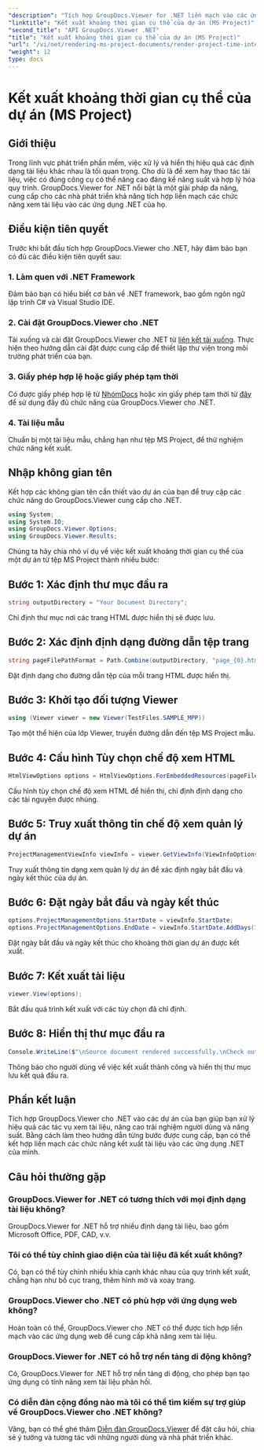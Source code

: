 ```yaml
---
"description": "Tích hợp GroupDocs.Viewer for .NET liền mạch vào các ứng dụng của bạn để xem tài liệu hiệu quả. Nâng cao năng suất với khả năng kết xuất đa dạng."
"linktitle": "Kết xuất khoảng thời gian cụ thể của dự án (MS Project)"
"second_title": "API GroupDocs.Viewer .NET"
"title": "Kết xuất khoảng thời gian cụ thể của dự án (MS Project)"
"url": "/vi/net/rendering-ms-project-documents/render-project-time-interval-ms-project/"
"weight": 12
type: docs
---
```

# Kết xuất khoảng thời gian cụ thể của dự án (MS Project)

## Giới thiệu
Trong lĩnh vực phát triển phần mềm, việc xử lý và hiển thị hiệu quả các định dạng tài liệu khác nhau là tối quan trọng. Cho dù là để xem hay thao tác tài liệu, việc có đúng công cụ có thể nâng cao đáng kể năng suất và hợp lý hóa quy trình. GroupDocs.Viewer for .NET nổi bật là một giải pháp đa năng, cung cấp cho các nhà phát triển khả năng tích hợp liền mạch các chức năng xem tài liệu vào các ứng dụng .NET của họ.
## Điều kiện tiên quyết
Trước khi bắt đầu tích hợp GroupDocs.Viewer cho .NET, hãy đảm bảo bạn có đủ các điều kiện tiên quyết sau:
### 1. Làm quen với .NET Framework
Đảm bảo bạn có hiểu biết cơ bản về .NET framework, bao gồm ngôn ngữ lập trình C# và Visual Studio IDE.
### 2. Cài đặt GroupDocs.Viewer cho .NET
Tải xuống và cài đặt GroupDocs.Viewer cho .NET từ [liên kết tải xuống](https://releases.groupdocs.com/viewer/net/). Thực hiện theo hướng dẫn cài đặt được cung cấp để thiết lập thư viện trong môi trường phát triển của bạn.
### 3. Giấy phép hợp lệ hoặc giấy phép tạm thời
Có được giấy phép hợp lệ từ [NhómDocs](https://purchase.groupdocs.com/buy) hoặc xin giấy phép tạm thời từ [đây](https://purchase.groupdocs.com/temporary-license/) để sử dụng đầy đủ chức năng của GroupDocs.Viewer cho .NET.
### 4. Tài liệu mẫu
Chuẩn bị một tài liệu mẫu, chẳng hạn như tệp MS Project, để thử nghiệm chức năng kết xuất.

## Nhập không gian tên
Kết hợp các không gian tên cần thiết vào dự án của bạn để truy cập các chức năng do GroupDocs.Viewer cung cấp cho .NET.

```csharp
using System;
using System.IO;
using GroupDocs.Viewer.Options;
using GroupDocs.Viewer.Results;
```

Chúng ta hãy chia nhỏ ví dụ về việc kết xuất khoảng thời gian cụ thể của một dự án từ tệp MS Project thành nhiều bước:
## Bước 1: Xác định thư mục đầu ra
```csharp
string outputDirectory = "Your Document Directory";
```
Chỉ định thư mục nơi các trang HTML được hiển thị sẽ được lưu.
## Bước 2: Xác định định dạng đường dẫn tệp trang
```csharp
string pageFilePathFormat = Path.Combine(outputDirectory, "page_{0}.html");
```
Đặt định dạng cho đường dẫn tệp của mỗi trang HTML được hiển thị.
## Bước 3: Khởi tạo đối tượng Viewer
```csharp
using (Viewer viewer = new Viewer(TestFiles.SAMPLE_MPP))
```
Tạo một thể hiện của lớp Viewer, truyền đường dẫn đến tệp MS Project mẫu.
## Bước 4: Cấu hình Tùy chọn chế độ xem HTML
```csharp
HtmlViewOptions options = HtmlViewOptions.ForEmbeddedResources(pageFilePathFormat);
```
Cấu hình tùy chọn chế độ xem HTML để hiển thị, chỉ định định dạng cho các tài nguyên được nhúng.
## Bước 5: Truy xuất thông tin chế độ xem quản lý dự án
```csharp
ProjectManagementViewInfo viewInfo = viewer.GetViewInfo(ViewInfoOptions.FromHtmlViewOptions(options)) as ProjectManagementViewInfo;
```
Truy xuất thông tin dạng xem quản lý dự án để xác định ngày bắt đầu và ngày kết thúc của dự án.
## Bước 6: Đặt ngày bắt đầu và ngày kết thúc
```csharp
options.ProjectManagementOptions.StartDate = viewInfo.StartDate;
options.ProjectManagementOptions.EndDate = viewInfo.StartDate.AddDays(7);
```
Đặt ngày bắt đầu và ngày kết thúc cho khoảng thời gian dự án được kết xuất.
## Bước 7: Kết xuất tài liệu
```csharp
viewer.View(options);
```
Bắt đầu quá trình kết xuất với các tùy chọn đã chỉ định.
## Bước 8: Hiển thị thư mục đầu ra
```csharp
Console.WriteLine($"\nSource document rendered successfully.\nCheck output in {outputDirectory}.");
```
Thông báo cho người dùng về việc kết xuất thành công và hiển thị thư mục lưu kết quả đầu ra.

## Phần kết luận
Tích hợp GroupDocs.Viewer cho .NET vào các dự án của bạn giúp bạn xử lý hiệu quả các tác vụ xem tài liệu, nâng cao trải nghiệm người dùng và năng suất. Bằng cách làm theo hướng dẫn từng bước được cung cấp, bạn có thể kết hợp liền mạch các chức năng kết xuất tài liệu vào các ứng dụng .NET của mình.
## Câu hỏi thường gặp
### GroupDocs.Viewer for .NET có tương thích với mọi định dạng tài liệu không?
GroupDocs.Viewer for .NET hỗ trợ nhiều định dạng tài liệu, bao gồm Microsoft Office, PDF, CAD, v.v.
### Tôi có thể tùy chỉnh giao diện của tài liệu đã kết xuất không?
Có, bạn có thể tùy chỉnh nhiều khía cạnh khác nhau của quy trình kết xuất, chẳng hạn như bố cục trang, thêm hình mờ và xoay trang.
### GroupDocs.Viewer cho .NET có phù hợp với ứng dụng web không?
Hoàn toàn có thể, GroupDocs.Viewer cho .NET có thể được tích hợp liền mạch vào các ứng dụng web để cung cấp khả năng xem tài liệu.
### GroupDocs.Viewer for .NET có hỗ trợ nền tảng di động không?
Có, GroupDocs.Viewer for .NET hỗ trợ nền tảng di động, cho phép bạn tạo ứng dụng có tính năng xem tài liệu phản hồi.
### Có diễn đàn cộng đồng nào mà tôi có thể tìm kiếm sự trợ giúp về GroupDocs.Viewer cho .NET không?
Vâng, bạn có thể ghé thăm [Diễn đàn GroupDocs.Viewer](https://forum.groupdocs.com/c/viewer/9) để đặt câu hỏi, chia sẻ ý tưởng và tương tác với những người dùng và nhà phát triển khác.